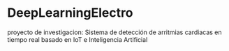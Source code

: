 # DeepLearningElectro
proyecto de investigacion: Sistema de detección de arritmias cardiacas en tiempo real basado en IoT e Inteligencia Artificial 
